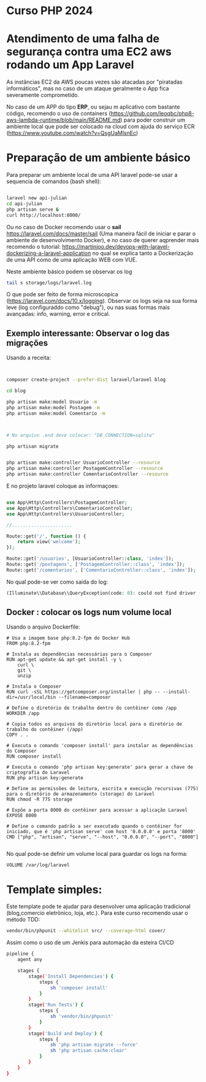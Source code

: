 # Curso PHP 2024

# Atendimento de uma falha de segurança contra uma EC2 aws rodando um App Laravel

As instâncias EC2 da AWS poucas vezes são atacadas por "piratadas informáticos", mas no caso de um ataque geralmente o App fica severamente comprometido.

No caso de um APP do tipo **ERP**, ou sejau m aplicativo com bastante código, recomendo o uso de containers (https://github.com/leoqbc/php8-aws-lambda-runtime/blob/main/README.md) para poder
construir um ambiente local que pode ser colocado na cloud com ajuda do serviço ECR (https://www.youtube.com/watch?v=QsgUaMlsnEc)


# Preparação de um ambiente básico


Para preparar um ambiente local de uma API laravel pode-se usar a sequencia de comandos (bash shell): 

```bash

laravel new api-julian
cd api-julian
php artisan serve &
curl http://localhost:8000/
```

Ou no caso de Docker recomendo usar o **sail** https://laravel.com/docs/master/sail (Uma maneira fácil de iniciar e parar o ambiente de desenvolvimento Docker), e no caso de querer aqprender mais recomendo o tutorial: https://martinjoo.dev/devops-with-laravel-dockerizing-a-laravel-application no qual se explica tanto a Dockerização de uma API como de uma aplicação WEB com VUE.


Neste ambiente básico podem se observar os log 

```bash
tail s storage/logs/laravel.log 
```
O que pode ser feito de forma microscopica (https://laravel.com/docs/10.x/logging). Observar os logs seja na sua forma leve (log configuraddo como "debug"), ou nas suas formas mais avançadas: info, warning, error e critical.

## Exemplo interessante: Observar o log das migrações

Usando a receita: 

```bash


composer create-project --prefer-dist laravel/laravel blog

cd blog

php artisan make:model Usuario -m
php artisan make:model Postagem -m
php artisan make:model Comentario -m



# No arquivo .end deve colocar: "DB_CONNECTION=sqlite"

php artisan migrate


php artisan make:controller UsuarioController --resource
php artisan make:controller PostagemController --resource
php artisan make:controller ComentarioController --resource

```

E no projeto laravel coloque as informaçoes:

```php

use App\Http\Controllers\PostagemController;
use App\Http\Controllers\ComentarioController;
use App\Http\Controllers\UsuarioController;

//......................

Route::get('/', function () {
    return view('welcome');
});

Route::get('/usuarios', [UsuarioController::class, 'index']);
Route::get('/postagens', ['PostagemController::class', 'index']);
Route::get('/comentarios', ['ComentarioController::class', 'index']);

```
No qual pode-se ver como saída do log:

```php
(Illuminate\\Database\\QueryException(code: 0): could not find driver (Connection: mysql, SQL: select table_name as `name`, (data_length + index_length) as `size`, table_comment as `comment`, engine as `engine`, table_collation as `collation` from information_schema.tables where table_schema = 'laravel' and table_type in ('BASE TABLE', 'SYSTEM VERSIONED') order by table_name) 

```

## Docker : colocar os logs num volume local

Usando o arquivo Dockerfile:

```
# Usa a imagem base php:8.2-fpm do Docker Hub
FROM php:8.2-fpm

# Instala as dependências necessárias para o Composer
RUN apt-get update && apt-get install -y \
    curl \
    git \
    unzip

# Instala o Composer
RUN curl -sSL https://getcomposer.org/installer | php -- --install-dir=/usr/local/bin --filename=composer

# Define o diretório de trabalho dentro do contêiner como /app
WORKDIR /app

# Copia todos os arquivos do diretório local para o diretório de trabalho do contêiner (/app)
COPY . .

# Executa o comando 'composer install' para instalar as dependências do Composer
RUN composer install

# Executa o comando 'php artisan key:generate' para gerar a chave de criptografia do Laravel
RUN php artisan key:generate

# Define as permissões de leitura, escrita e execução recursivas (775) para o diretório de armazenamento (storage) do Laravel
RUN chmod -R 775 storage

# Expõe a porta 8000 do contêiner para acessar a aplicação Laravel
EXPOSE 8000

# Define o comando padrão a ser executado quando o contêiner for iniciado, que é 'php artisan serve' com host '0.0.0.0' e porta '8000'
CMD ["php", "artisan", "serve", "--host", "0.0.0.0", "--port", "8000"]


```


No qual pode-se defnir um volume local para guardar os logs na forma: 

```
VOLUME /var/log/laravel
```

# Template simples:

Este template pode te ajudar para desenvolver uma aplicação tradicional (blog,comercio eletrônico, loja, etc.).  Para este curso recomendo usar o método TDD:

```bash
vendor/bin/phpunit --whitelist src/ --coverage-html cover/
```

Assim como o uso de um Jenkis para automação da esteira CI/CD

```bash
pipeline {
    agent any

    stages {
        stage('Install Dependencies') {
            steps {
                sh 'composer install'
            }
        }
        stage('Run Tests') {
            steps {
                sh 'vendor/bin/phpunit'
            }
        }
        stage('Build and Deploy') {
            steps {
                sh 'php artisan migrate --force'
                sh 'php artisan cache:clear'
            }
        }
    }
}
```

    























